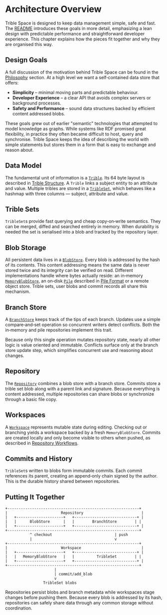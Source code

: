 # Architecture Overview

Trible Space is designed to keep data management simple, safe and fast.  The [README](../README.md) introduces these goals in more detail, emphasizing a lean design with predictable performance and straightforward developer experience.  This chapter explains how the pieces fit together and why they are organised this way.

## Design Goals

A full discussion of the motivation behind Trible Space can be found in the [Philosophy](deep-dive/philosophy.md) section.  At a high level we want a self‑contained data store that offers:

- **Simplicity** – minimal moving parts and predictable behaviour.
- **Developer Experience** – a clear API that avoids complex servers or background processes.
- **Safety and Performance** – sound data structures backed by efficient content addressed blobs.

These goals grew out of earlier "semantic" technologies that attempted to model knowledge as graphs.  While systems like RDF promised great flexibility, in practice they often became difficult to host, query and synchronise.  Trible Space keeps the idea of describing the world with simple statements but stores them in a form that is easy to exchange and reason about.

## Data Model

The fundamental unit of information is a [`Trible`](https://docs.rs/tribles/latest/tribles/trible/struct.Trible.html).  Its 64 byte layout is described in [Trible Structure](deep-dive/trible-structure.md).  A `Trible` links a subject entity to an attribute and value.  Multiple tribles are stored in a [`TribleSet`](https://docs.rs/tribles/latest/tribles/trible/struct.TribleSet.html), which behaves like a hashmap with three columns — subject, attribute and value.

## Trible Sets

`TribleSet`s provide fast querying and cheap copy‑on‑write semantics.  They can be merged, diffed and searched entirely in memory.  When durability is needed the set is serialised into a blob and tracked by the repository layer.

## Blob Storage

All persistent data lives in a [`BlobStore`](https://docs.rs/tribles/latest/tribles/blob/index.html).  Every blob is addressed by the hash of its contents.  This content addressing means the same data is never stored twice and its integrity can be verified on read.  Different implementations handle where bytes actually reside: an in‑memory [`MemoryBlobStore`](https://docs.rs/tribles/latest/tribles/blob/struct.MemoryBlobStore.html), an on‑disk [`Pile`](https://docs.rs/tribles/latest/tribles/repo/pile/struct.Pile.html) described in [Pile Format](pile-format.md) or a remote object store.  Trible sets, user blobs and commit records all share this mechanism.

## Branch Store

A [`BranchStore`](https://docs.rs/tribles/latest/tribles/repo/trait.BranchStore.html) keeps track of the tips of each branch.  Updates use a simple compare‑and‑set operation so concurrent writers detect conflicts.  Both the in‑memory and pile repositories implement this trait.

Because only this single operation mutates repository state, nearly all other logic is value oriented and immutable.  Conflicts surface only at the branch store update step, which simplifies concurrent use and reasoning about changes.

## Repository

The [`Repository`](https://docs.rs/tribles/latest/tribles/repo/struct.Repository.html) combines a blob store with a branch store.  Commits store a trible set blob along with a parent link and signature.  Because everything is content addressed, multiple repositories can share blobs or synchronize through a basic file copy.

## Workspaces

A [`Workspace`](https://docs.rs/tribles/latest/tribles/repo/struct.Workspace.html) represents mutable state during editing.  Checking out or branching yields a workspace backed by a fresh `MemoryBlobStore`.  Commits are created locally and only become visible to others when pushed, as described in [Repository Workflows](repository-workflows.md).

## Commits and History

`TribleSet`s written to blobs form immutable commits.  Each commit references its parent, creating an append‑only chain signed by the author.  This is the durable history shared between repositories.

## Putting It Together

```text
+-----------------------------------------------------------+
|                        Repository                          |
|   +---------------------+   +----------------------------+ |
|   |      BlobStore      |   |        BranchStore        | |
|   +---------------------+   +----------------------------+ |
+-----------------------------------------------------------+
           ^ checkout                            | push
           |                                     v
+-----------------------------------------------------------+
|                        Workspace                           |
|   +---------------------+   +----------------------------+ |
|   |   MemoryBlobStore   |   |          TribleSet        | |
|   +---------------------+   +----------------------------+ |
+-----------------------------------------------------------+
                      |
                      | commit/add_blob
                      v
                 TribleSet blobs
```

Repositories persist blobs and branch metadata while workspaces stage changes before pushing them.  Because every blob is addressed by its hash, repositories can safely share data through any common storage without coordination.

